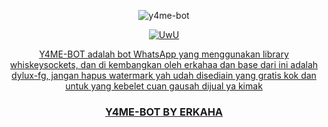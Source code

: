
<p align="center"> 
<img src="https://telegra.ph/file/a9ffd95c98a99bcb05be3.jpg" alt="y4me-bot" border="0">
<p/>

<p align="center"> 
   <a href="https://github.com/Erkahaa"><img src="http://readme-typing-svg.herokuapp.com?color=FFFFFF&center=true&vCenter=true&multiline=false&lines=y4me+bot;Base+ori+by+Dylux-fg;Recode+By+Erkahaa;Give+star+and+forks+this+Repo+:D;Follow+My+Github" alt="UwU"> 
 </p>

<p align="center">Y4ME-BOT adalah bot WhatsApp yang menggunakan library whiskeysockets, dan di kembangkan oleh erkahaa dan base dari ini adalah dylux-fg, jangan hapus watermark yah udah disediain yang gratis kok dan untuk yang kebelet cuan gausah dijual ya kimak
</p>

<h3 align="center">Y4ME-BOT BY ERKAHA</h3>
